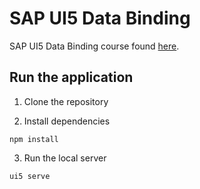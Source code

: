 # SAP UI5 Data Binding

SAP UI5 Data Binding course found [here](https://sapui5.hana.ondemand.com/#/topic/e5310932a71f42daa41f3a6143efca9c).

## Run the application

1. Clone the repository

2. Install dependencies

```
npm install
```

3. Run the local server

```
ui5 serve
```
